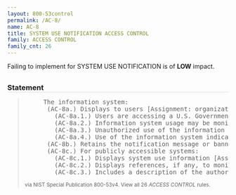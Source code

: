 ```yaml
---
layout: 800-53control
permalink: /AC-8/
name: AC-8
title: SYSTEM USE NOTIFICATION ACCESS CONTROL
family: ACCESS CONTROL
family_cnt: 26
---
```

<p class="text-info">Failing to implement for SYSTEM USE NOTIFICATION is of <b>LOW</b> impact.</p>

<h3 style="border-bottom:1px solid #ddd;margin:30px 0 8px 0;">Statement</h3>
<blockquote>
<pre>     The information system: 
      (AC-8a.) Displays to users [Assignment: organization-defined system use notification message or banner] before granting access to the system that provides privacy and security notices consistent with applicable federal laws, Executive Orders, directives, policies, regulations, standards, and guidance and states that: 
        (AC-8a.1.) Users are accessing a U.S. Government information system; 
        (AC-8a.2.) Information system usage may be monitored, recorded, and subject to audit; 
        (AC-8a.3.) Unauthorized use of the information system is prohibited and subject to criminal and civil penalties; and 
        (AC-8a.4.) Use of the information system indicates consent to monitoring and recording; 
      (AC-8b.) Retains the notification message or banner on the screen until users acknowledge the usage conditions and take explicit actions to log on to or further access the information system; and 
      (AC-8c.) For publicly accessible systems: 
        (AC-8c.1.) Displays system use information [Assignment: organization-defined conditions], before granting further access; 
        (AC-8c.2.) Displays references, if any, to monitoring, recording, or auditing that are consistent with privacy accommodations for such systems that generally prohibit those activities; and 
        (AC-8c.3.) Includes a description of the authorized uses of the system. 
</pre>
<p><small>via NIST Special Publication 800-53v4. View all 26 <i>ACCESS CONTROL</i> rules. <a href="/cce/ssg/group/$Group_id"><span class="glyphicon glyphicon-link"></span></a> </small></p>
</blockquote>


